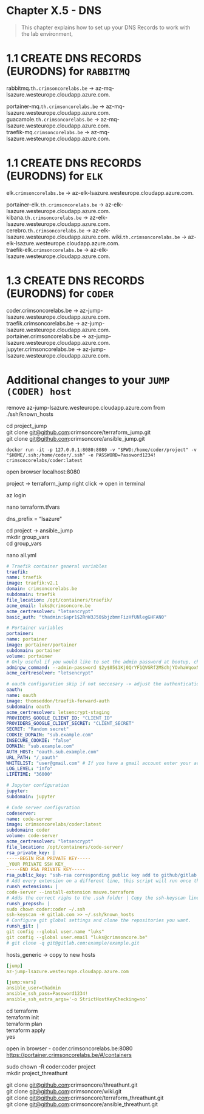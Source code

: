 # Chapter X.5 - DNS

>This chapter explains how to set up your DNS Records to work with the lab environment,

1.1 CREATE DNS RECORDS (EURODNS) for `RABBITMQ`
====

rabbitmq.`th.crimsoncorelabs.be` -> az-mq-lsazure.westeurope.cloudapp.azure.com.  

portainer-mq.`th.crimsoncorelabs.be` -> az-mq-lsazure.westeurope.cloudapp.azure.com.  
guacamole.`th.crimsoncorelabs.be` -> az-mq-lsazure.westeurope.cloudapp.azure.com.   
traefik-mq.`crimsoncorelabs.be` -> az-mq-lsazure.westeurope.cloudapp.azure.com.

1.1 CREATE DNS RECORDS (EURODNS) for `ELK`
====  
elk.`crimsoncorelabs.be` -> az-elk-lsazure.westeurope.cloudapp.azure.com.  

portainer-elk.`th.crimsoncorelabs.be` -> az-elk-lsazure.westeurope.cloudapp.azure.com.  
kibana.`th.crimsoncorelabs.be` -> az-elk-lsazure.westeurope.cloudapp.azure.com.  
cerebro.`th.crimsoncorelabs.be` -> az-elk-lsazure.westeurope.cloudapp.azure.com.
wiki.`th.crimsoncorelabs.be` -> az-elk-lsazure.westeurope.cloudapp.azure.com.  
traefik-elk.`crimsoncorelabs.be` -> az-elk-lsazure.westeurope.cloudapp.azure.com.

1.3 CREATE DNS RECORDS (EURODNS) for `CODER`
====
coder.crimsoncorelabs.be -> az-jump-lsazure.westeurope.cloudapp.azure.com.  
traefik.crimsoncorelabs.be -> az-jump-lsazure.westeurope.cloudapp.azure.com.  
portainer.crimsoncorelabs.be -> az-jump-lsazure.westeurope.cloudapp.azure.com.  
jupyter.crimsoncorelabs.be -> az-jump-lsazure.westeurope.cloudapp.azure.com.  

Additional changes to your `JUMP (CODER) host`
====

remove az-jump-lsazure.westeurope.cloudapp.azure.com from ./ssh/known_hosts

cd project_jump  
git clone git@github.com:crimsoncore/terraform_jump.git  
git clone git@github.com:crimsoncore/ansible_jump.git  

```code
docker run -it -p 127.0.0.1:8080:8080 -v "$PWD:/home/coder/project" -v "$HOME/.ssh:/home/coder/.ssh" -e PASSWORD=Password1234! crimsoncorelabs/coder:latest
```

open browser localhost:8080

project -> terraform_jump
right click -> open in terminal

az login

nano terraform.tfvars


dns_prefix = “lsazure"

cd project -> ansible_jump  
mkdir group_vars  
cd group_vars  

nano all.yml

```yml
# Traefik container general variables
traefik:
name: traefik
image: traefik:v2.1
domain: crimsoncorelabs.be
subdomain: traefik
file_location: /opt/containers/traefik/
acme_email: luks@crimsoncore.be
acme_certresolver: "letsencrypt"
basic_auth: "thadmin:$apr1$2RnW3J50$bjzbmnFizHfUNlegGHFAN0"

# Portainer variables
portainer:
name: portainer
image: portainer/portainer
subdomain: portainer
volume: portainer
# Only useful if you would like to set the admin password at bootup, check portainer documentation
adminpw_command: --admin-password $2y$05$1Kj0QrYF1QVGRf2MSdhjYOvhaWqoxN17YvULcNqrECMgiUOe5IwyC
acme_certresolver: "letsencrypt"

# oauth configuration skip if not neccesary -> adjust the authentication in code-server and traefik role to basic-auth from forward-auth
oauth:
name: oauth
image: thomseddon/traefik-forward-auth
subdomain: oauth
acme_certresolver: letsencrypt-staging
PROVIDERS_GOOGLE_CLIENT_ID: "CLIENT_ID"
PROVIDERS_GOOGLE_CLIENT_SECRET: "CLIENT_SECRET"
SECRET: "Random secret"
COOKIE_DOMAIN: "sub.example.com"
INSECURE_COOKIE: "false"
DOMAIN: "sub.example.com"
AUTH_HOST: "oauth.sub.example.com"
URL_PATH: "/_oauth"
WHITELIST: "user@gmail.com" # If you have a gmail account enter your account, else all gmail users have access
LOG_LEVEL: "info"
LIFETIME: "36000"

# Jupyter configuration
jupyter:
subdomain: jupyter

# Code server configuration
codeserver:
name: code-server
image: crimsoncorelabs/coder:latest
subdomain: coder
volume: code-server
acme_certresolver: "letsencrypt"
file_location: /opt/containers/code-server/
rsa_private_key: |
-----BEGIN RSA PRIVATE KEY-----
_YOUR PRIVATE SSH KEY_
-----END RSA PRIVATE KEY-----  
rsa_public_key: "ssh-rsa corresponding public key add to github/gitlab authorized keys"
# Add every extension on a different line, this script will run once the container is started
runsh_extensions: |
code-server --install-extension mauve.terraform
# Adds the correct righs to the .ssh folder | Copy the ssh-keyscan line for every git provider you use (eliminates prompting)
runsh_prepssh: |
sudo chown coder:coder ~/.ssh
ssh-keyscan -H gitlab.com >> ~/.ssh/known_hosts
# Configure git global settings and clone the repositories you want.
runsh_git: |
git config --global user.name "luks"
git config --global user.email "luks@crimsoncore.be"
# git clone -q git@gitlab.com:example/example.git
```

hosts_generic -> copy to new hosts

```yml
[jump]
az-jump-lsazure.westeurope.cloudapp.azure.com

[jump:vars]
ansible_user=thadmin
ansible_ssh_pass=Password1234!
ansible_ssh_extra_args='-o StrictHostKeyChecking=no’
```

cd terraform  
terraform init  
terraform plan  
terraform apply  
yes

open in browser - coder.crimsoncorelabs.be:8080
https://portainer.crimsoncorelabs.be/#/containers

sudo chown -R coder:coder project  
mkdir project_threathunt

git clone git@github.com:crimsoncore/threathunt.git  
git clone git@github.com:crimsoncore/wiki.git  
git clone git@github.com:crimsoncore/terraform_threathunt.git  
git clone git@github.com:crimsoncore/ansible_threathunt.git  